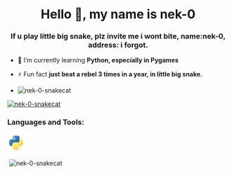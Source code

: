 <h1 align="center">Hello 👋, my name is nek-0</h1>
<h3 align="center">If u play little big snake, plz invite me i wont bite, name:nek-0, address: i forgot.</h3>

- 🌱 I’m currently learning **Python, especially in Pygames**

- ⚡ Fun fact **just beat a rebel 3 times in a year, in little big snake.**

- <p align="left"> <img src="https://komarev.com/ghpvc/?username=nek-0-snakecat&label=Profile%20views&color=0e75b6&style=flat" alt="nek-0-snakecat" /> </p>

<p align="left"> <a href="https://github.com/ryo-ma/github-profile-trophy"><img src="https://github-profile-trophy.vercel.app/?username=nek-0-snakecat" alt="nek-0-snakecat" /></a> </p>

<h3 align="left">Languages and Tools:</h3>
<p align="left"> <a href="https://www.python.org" target="_blank" rel="noreferrer"> <img src="https://raw.githubusercontent.com/devicons/devicon/master/icons/python/python-original.svg" alt="python" width="40" height="40"/> </a> </p>

<p>&nbsp;<img align="center" src="https://github-readme-stats.vercel.app/api?username=nek-0-snakecat&show_icons=true&locale=en" alt="nek-0-snakecat" /></p>
